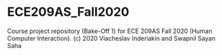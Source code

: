 # ECE209AS_Fall2020
Course project repository (Bake-Off 1) for ECE 209AS Fall 2020 (Human Computer Interaction). (c) 2020 Viacheslav Inderiakin and Swapnil Sayan Saha
